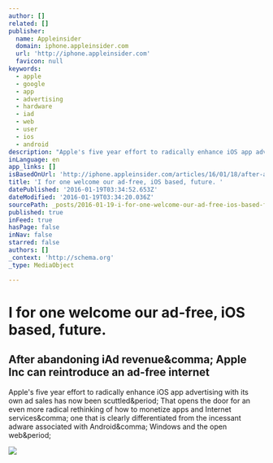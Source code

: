 ```yaml
---
author: []
related: []
publisher:
  name: Appleinsider
  domain: iphone.appleinsider.com
  url: 'http://iphone.appleinsider.com'
  favicon: null
keywords:
  - apple
  - google
  - app
  - advertising
  - hardware
  - iad
  - web
  - user
  - ios
  - android
description: "Apple's five year effort to radically enhance iOS app advertising with its own ad sales has now been scuttled. That opens the door for an even more radical rethinking of how to monetize apps and Internet services, one that is clearly differentiated from the incessant adware associated with Android, Windows and the open web."
inLanguage: en
app_links: []
isBasedOnUrl: 'http://iphone.appleinsider.com/articles/16/01/18/after-abandoning-iad-revenue-apple-can-reintroduce-an-ad-free-internet-'
title: 'I for one welcome our ad-free, iOS based, future. '
datePublished: '2016-01-19T03:34:52.653Z'
dateModified: '2016-01-19T03:34:20.036Z'
sourcePath: _posts/2016-01-19-i-for-one-welcome-our-ad-free-ios-based-future.md
published: true
inFeed: true
hasPage: false
inNav: false
starred: false
authors: []
_context: 'http://schema.org'
_type: MediaObject

---
```

# I for one welcome our ad-free, iOS based, future. 

<article style=""><h1>After abandoning iAd revenue&amp;comma; Apple Inc can reintroduce an ad-free internet</h1><p>Apple's five year effort to radically enhance iOS app advertising with its own ad sales has now been scuttled&amp;period; That opens the door for an even more radical rethinking of how to monetize apps and Internet services&amp;comma; one that is clearly differentiated from the incessant adware associated with Android&amp;comma; Windows and the open web&amp;period;</p><img src="http://images.appleinsider.com/slvswin7-part1-3.jpg" /></article>